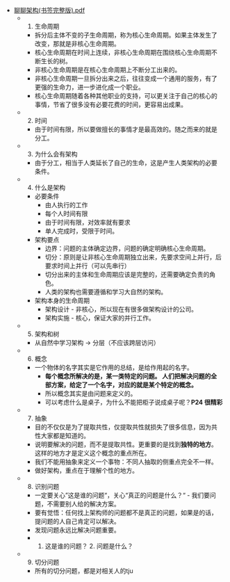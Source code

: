 - [聊聊架构(书签完整版).pdf](note/files/聊聊架构(书签完整版).pdf)
	- 1. 生命周期
		- 拆分后主体不变的子生命周期，称为核心生命周期。如果主体发生了改变，那就是非核心生命周期。
		- 核心生命周期在时间上连续，非核心生命周期在围绕核心生命周期不断生长的树。
		- 非核心生命周期是在核心生命周期上不断分工出来的。
		- 非核心生命周期一旦拆分出来之后，往往变成一个通用的服务，有了更强的生命力，进一步进化成一个职业。
		- 核心生命周期随着各种其他职业的支持，可以更关注于自己的核心的事情，节省了很多没有必要花费的时间，更容易出成果。
	- 2. 时间
		- 由于时间有限，所以要做擅长的事情才是最高效的。随之而来的就是分工。
	- 3. 为什么会有架构
		- 由于分工，相当于人类延长了自己的生命，这是产生人类架构的必要条件。
	- 4. 什么是架构
		- 必要条件
			- 由人执行的工作
			- 每个人时间有限
			- 由于时间有限，对效率就有要求
			- 单人完成时，受限于时间。
		- 架构要点
			- 边界：问题的主体确定边界，问题的确定明确核心生命周期。
			- 切分：原则是让非核心生命周期独立出来，先要求空间上并行，后要求时间上并行（可以先串行）
			- 切分出来的主体和生命周期应该是完整的，还需要确定负责的角色。
			- 人类的架构也需要遵循和学习大自然的架构。
		- 架构本身的生命周期
			- 架构设计 - 非核心，所以现在有很多做架构设计的公司。
			- 架构实施 - 核心，保证大家的并行工作。
	- 5. 架构和树
		- 从自然中学习架构 -> 分层（不应该跨层访问）
	- 6. 概念
		- 一个物体的名字其实是它作用的总结，是给作用起的名字。
			- **每个概念所解决的是，某一类特定的问题。 人们把解决问题的全部方案，给定了一个名字，对应的就是某个特定的概念。**
			- 所以概念其实是由问题来定义的。
			- 可以考虑什么是桌子，为什么不能把柜子说成桌子呢？**P24 很精彩**
	- 7. 抽象
		- 目的不仅仅是为了提取共性，仅提取共性就损失了很多信息，因为共性大家都是知道的。
		- 说明要解决的问题，而不是提取共性。更重要的是找到**独特的地方**。这样的地方才是定义这个概念的重点所在。
		- 我们不能用抽象来定义一个事物：不同人抽取的侧重点完全不一样。
		- 做好架构，重点在于理解个性的地方。
	- 8. 识别问题
		- 一定要关心”这是谁的问题“，关心“真正的问题是什么？“ - 我们要问题，不需要别人给的解决方案。
		- 要有觉悟：任何找上架构师的问题都不是真正的问题，如果是的话，提问题的人自己肯定可以解决。
		- 发现问题永远比解决问题重要。
		- 1. 这是谁的问题？ 2. 问题是什么？
	- 9. 切分问题
		- 所有的切分问题，都是对相关人的tju